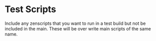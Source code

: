 # Test Scripts

Include any zenscripts that you want to run in a test build but not be included in the main. These will be over write
main scripts of the same name.